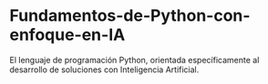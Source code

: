 # Fundamentos-de-Python-con-enfoque-en-IA
El lenguaje de programación Python, orientada específicamente al desarrollo de soluciones con Inteligencia Artificial. 
